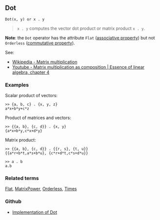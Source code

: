 ## Dot

```
Dot(x, y) or x . y
```

> `x . y` computes the vector dot product or matrix product `x . y`.

**Note**: the `Dot` operator has the attribute `Flat` ([associative property](https://en.wikipedia.org/wiki/Associative_property)) but not `Orderless` ([commutative property](https://en.wikipedia.org/wiki/Commutative_property)).

See:    
* [Wikipedia - Matrix multiplication](https://en.wikipedia.org/wiki/Matrix_multiplication)
* [Youtube - Matrix multiplication as composition | Essence of linear algebra, chapter 4](https://youtu.be/XkY2DOUCWMU)

### Examples

Scalar product of vectors:

```
>> {a, b, c} . {x, y, z}
a*x+b*y+c*z 
```

Product of matrices and vectors:

```
>> {{a, b}, {c, d}} . {x, y}
{a*x+b*y,c*x+d*y}
```

Matrix product:

```
>> {{a, b}, {c, d}} . {{r, s}, {t, u}}
{{a*r+b*t,a*s+b*u}, {c*r+d*t,c*s+d*u}}

>> a . b
a.b
```

### Related terms 
[Flat](Flat.md), [MatrixPower](MatrixPower.md), [Orderless](Orderless.md), [Times](Times.md) 

### Github

* [Implementation of Dot](https://github.com/axkr/symja_android_library/blob/master/symja_android_library/matheclipse-core/src/main/java/org/matheclipse/core/builtin/LinearAlgebra.java#L1242) 
